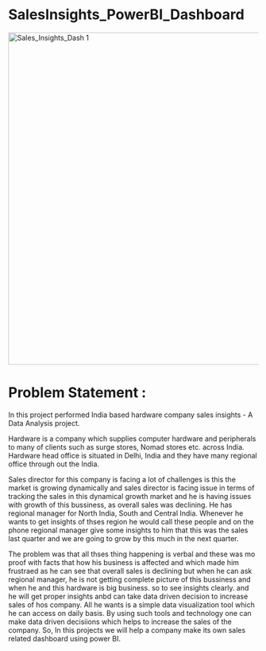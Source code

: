 # SalesInsights_PowerBI_Dashboard


<img width="668" alt="Sales_Insights_Dash 1" src="https://github.com/RaviGoyani99/SalesInsights_PowerBI_Dashboard/assets/71126547/b294ecea-c386-4900-9d06-ecf39ff6d05a">

# Problem Statement :
In this project performed India based hardware company sales insights - A Data Analysis project.

 Hardware is a company which supplies computer hardware and peripherals to many of clients such as surge stores, Nomad stores etc. across India.  Hardware head office is situated in Delhi, India and they have many regional office through out the India.

Sales director for this company is facing a lot of challenges is this the market is growing dynamically and sales director is facing issue in terms of tracking the sales in this dynamical growth market and he is having issues with growth of this bussiness, as overall sales was declining. He has regional manager for North India, South and Central India. Whenever he wants to get insights of thses region he would call these people and on the phone regional manager give some insights to him that this was the sales last quarter and we are going to grow by this much in the next quarter.

The problem was that all thses thing happening is verbal and these was mo proof with facts that how his business is affected and which made him frustraed as he can see that overall sales is declining but when he can ask regional manager, he is not getting complete picture of this bussiness and when he and this  hardware is big business. so to see insights clearly. and he will get proper insights anbd can take data driven decision to increase sales of hos company. All he wants is a simple data visualization tool which he can access on daily basis. By using such tools and technology one can make data driven decisiions which helps to increase the sales of the company. So, In this projects we will help a company make its own sales related dashboard using power BI.

